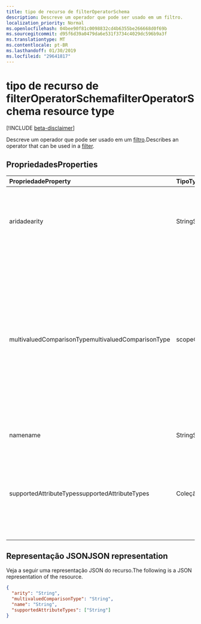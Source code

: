 ```yaml
---
title: tipo de recurso de filterOperatorSchema
description: Descreve um operador que pode ser usado em um filtro.
localization_priority: Normal
ms.openlocfilehash: 04bee90f81c0098832cd4b6355be266668d0f69b
ms.sourcegitcommit: d95f6d39a0479da6e531f3734c4029dc596b9a3f
ms.translationtype: MT
ms.contentlocale: pt-BR
ms.lasthandoff: 01/30/2019
ms.locfileid: "29641817"
---
```

# <a name="filteroperatorschema-resource-type"></a><span data-ttu-id="0d8a9-103">tipo de recurso de filterOperatorSchema</span><span class="sxs-lookup"><span data-stu-id="0d8a9-103">filterOperatorSchema resource type</span></span>

[!INCLUDE [beta-disclaimer](../../includes/beta-disclaimer.md)]

<span data-ttu-id="0d8a9-104">Descreve um operador que pode ser usado em um [filtro](synchronization-filter.md).</span><span class="sxs-lookup"><span data-stu-id="0d8a9-104">Describes an operator that can be used in a [filter](synchronization-filter.md).</span></span>

## <a name="properties"></a><span data-ttu-id="0d8a9-105">Propriedades</span><span class="sxs-lookup"><span data-stu-id="0d8a9-105">Properties</span></span>

| <span data-ttu-id="0d8a9-106">Propriedade</span><span class="sxs-lookup"><span data-stu-id="0d8a9-106">Property</span></span>                   | <span data-ttu-id="0d8a9-107">Tipo</span><span class="sxs-lookup"><span data-stu-id="0d8a9-107">Type</span></span>                      | <span data-ttu-id="0d8a9-108">Descrição</span><span class="sxs-lookup"><span data-stu-id="0d8a9-108">Description</span></span>    |
|:---------------------------|:--------------------------|:---------------|
|<span data-ttu-id="0d8a9-109">aridade</span><span class="sxs-lookup"><span data-stu-id="0d8a9-109">arity</span></span>                       |<span data-ttu-id="0d8a9-110">String</span><span class="sxs-lookup"><span data-stu-id="0d8a9-110">String</span></span>          |<span data-ttu-id="0d8a9-111">Aridade do operador.</span><span class="sxs-lookup"><span data-stu-id="0d8a9-111">Arity of the operator.</span></span> <span data-ttu-id="0d8a9-112">Os valores possíveis são: `Binary` e `Unary`.</span><span class="sxs-lookup"><span data-stu-id="0d8a9-112">Possible values are: `Binary`, `Unary`.</span></span> <span data-ttu-id="0d8a9-113">O padrão é `Binary`.</span><span class="sxs-lookup"><span data-stu-id="0d8a9-113">The default is `Binary`.</span></span>|
|<span data-ttu-id="0d8a9-114">multivaluedComparisonType</span><span class="sxs-lookup"><span data-stu-id="0d8a9-114">multivaluedComparisonType</span></span>   |<span data-ttu-id="0d8a9-115">scopeOperatorMultiValuedComparisonType</span><span class="sxs-lookup"><span data-stu-id="0d8a9-115">scopeOperatorMultiValuedComparisonType</span></span>          |<span data-ttu-id="0d8a9-116">Os valores possíveis são: `All` e `Any`.</span><span class="sxs-lookup"><span data-stu-id="0d8a9-116">Possible values are: `All`, `Any`.</span></span> <span data-ttu-id="0d8a9-117">Só se aplica aos atributos de valores múltiplos.</span><span class="sxs-lookup"><span data-stu-id="0d8a9-117">Applies only to multivalued attributes.</span></span> <span data-ttu-id="0d8a9-118">`All`significa que todos os valores devem satisfazer a condição.</span><span class="sxs-lookup"><span data-stu-id="0d8a9-118">`All` means that all values must satisfy the condition.</span></span> <span data-ttu-id="0d8a9-119">`Any`significa que pelo menos um valor tem que satisfazer a condição.</span><span class="sxs-lookup"><span data-stu-id="0d8a9-119">`Any` means that at least one value has to satisfy the condition.</span></span> <span data-ttu-id="0d8a9-120">O padrão é `All`.</span><span class="sxs-lookup"><span data-stu-id="0d8a9-120">The default is `All`.</span></span>|
|<span data-ttu-id="0d8a9-121">name</span><span class="sxs-lookup"><span data-stu-id="0d8a9-121">name</span></span>                        |<span data-ttu-id="0d8a9-122">String</span><span class="sxs-lookup"><span data-stu-id="0d8a9-122">String</span></span>                     |<span data-ttu-id="0d8a9-123">Nome do operador.</span><span class="sxs-lookup"><span data-stu-id="0d8a9-123">Operator name.</span></span> |
|<span data-ttu-id="0d8a9-124">supportedAttributeTypes</span><span class="sxs-lookup"><span data-stu-id="0d8a9-124">supportedAttributeTypes</span></span>     |<span data-ttu-id="0d8a9-125">Coleção de cadeias de caracteres</span><span class="sxs-lookup"><span data-stu-id="0d8a9-125">String collection</span></span>         |<span data-ttu-id="0d8a9-126">Tipos suportados pela operadora de atributo.</span><span class="sxs-lookup"><span data-stu-id="0d8a9-126">Attribute types supported by the operator.</span></span> <span data-ttu-id="0d8a9-127">Os valores possíveis são: `Boolean`, `Binary`, `Reference`, `Integer`, `String`.</span><span class="sxs-lookup"><span data-stu-id="0d8a9-127">Possible values are: `Boolean`, `Binary`, `Reference`, `Integer`, `String`.</span></span>|

## <a name="json-representation"></a><span data-ttu-id="0d8a9-128">Representação JSON</span><span class="sxs-lookup"><span data-stu-id="0d8a9-128">JSON representation</span></span>

<span data-ttu-id="0d8a9-129">Veja a seguir uma representação JSON do recurso.</span><span class="sxs-lookup"><span data-stu-id="0d8a9-129">The following is a JSON representation of the resource.</span></span>

<!-- {
  "blockType": "resource",
  "optionalProperties": [

  ],
  "@odata.type": "microsoft.graph.filterOperatorSchema"
}-->

```json
{
  "arity": "String",
  "multivaluedComparisonType": "String",
  "name": "String",
  "supportedAttributeTypes": ["String"]
}

```

<!-- uuid: 8fcb5dbc-d5aa-4681-8e31-b001d5168d79
2015-10-25 14:57:30 UTC -->
<!--
{
  "type": "#page.annotation",
  "description": "filterOperatorSchema resource",
  "keywords": "",
  "section": "documentation",
  "tocPath": "",
  "suppressions": [
    "Error: /api-reference/beta/resources/synchronization-filteroperatorschema.md:\r\n      Exception processing links.\r\n    System.ArgumentException: Link Definition was null. Link text: !INCLUDE [beta-disclaimer](../../includes/beta-disclaimer.md)\r\n      at ApiDoctor.Validation.DocFile.get_LinkDestinations()\r\n      at ApiDoctor.Validation.DocSet.ValidateLinks(Boolean includeWarnings, String[] relativePathForFiles, IssueLogger issues, Boolean requireFilenameCaseMatch, Boolean printOrphanedFiles)"
  ]
}
-->

